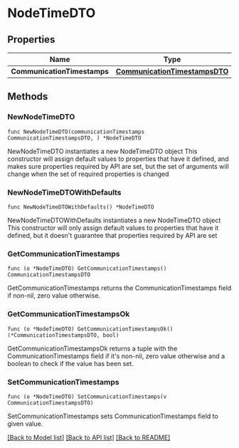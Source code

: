 # NodeTimeDTO

## Properties

Name | Type | Description | Notes
------------ | ------------- | ------------- | -------------
**CommunicationTimestamps** | [**CommunicationTimestampsDTO**](CommunicationTimestampsDTO.md) |  | 

## Methods

### NewNodeTimeDTO

`func NewNodeTimeDTO(communicationTimestamps CommunicationTimestampsDTO, ) *NodeTimeDTO`

NewNodeTimeDTO instantiates a new NodeTimeDTO object
This constructor will assign default values to properties that have it defined,
and makes sure properties required by API are set, but the set of arguments
will change when the set of required properties is changed

### NewNodeTimeDTOWithDefaults

`func NewNodeTimeDTOWithDefaults() *NodeTimeDTO`

NewNodeTimeDTOWithDefaults instantiates a new NodeTimeDTO object
This constructor will only assign default values to properties that have it defined,
but it doesn't guarantee that properties required by API are set

### GetCommunicationTimestamps

`func (o *NodeTimeDTO) GetCommunicationTimestamps() CommunicationTimestampsDTO`

GetCommunicationTimestamps returns the CommunicationTimestamps field if non-nil, zero value otherwise.

### GetCommunicationTimestampsOk

`func (o *NodeTimeDTO) GetCommunicationTimestampsOk() (*CommunicationTimestampsDTO, bool)`

GetCommunicationTimestampsOk returns a tuple with the CommunicationTimestamps field if it's non-nil, zero value otherwise
and a boolean to check if the value has been set.

### SetCommunicationTimestamps

`func (o *NodeTimeDTO) SetCommunicationTimestamps(v CommunicationTimestampsDTO)`

SetCommunicationTimestamps sets CommunicationTimestamps field to given value.



[[Back to Model list]](../README.md#documentation-for-models) [[Back to API list]](../README.md#documentation-for-api-endpoints) [[Back to README]](../README.md)


